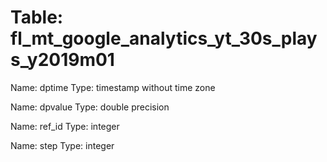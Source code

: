 Table: fl_mt_google_analytics_yt_30s_plays_y2019m01
===================================================

Name: dptime
Type: timestamp without time zone

Name: dpvalue
Type: double precision

Name: ref_id
Type: integer

Name: step
Type: integer

